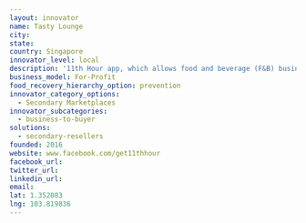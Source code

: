 ```yaml
---
layout: innovator
name: Tasty Lounge
city:
state:
country: Singapore
innovator_level: local
description: '11th Hour app, which allows food and beverage (F&B) businesses to offer last-minute deals to customers. Merchants offer at least a 30 percent discount to draw more customers during lull periods of the day, or to reduce the amount of unsold food that would go to waste.'
business_model: For-Profit
food_recovery_hierarchy_option: prevention
innovator_category_options:
  - Secondary Marketplaces
innovator_subcategories:
  - business-to-buyer
solutions:
  - secondary-resellers
founded: 2016
website: www.facebook.com/get11thhour
facebook_url:
twitter_url:
linkedin_url:
email:
lat: 1.352083
lng: 103.819836
---
```

